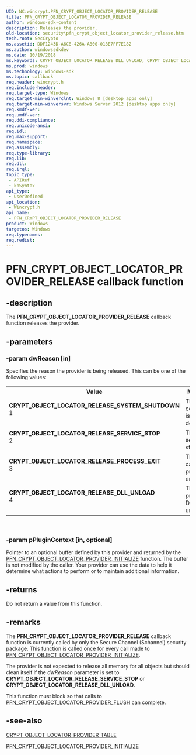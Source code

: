 ```yaml
---
UID: NC:wincrypt.PFN_CRYPT_OBJECT_LOCATOR_PROVIDER_RELEASE
title: PFN_CRYPT_OBJECT_LOCATOR_PROVIDER_RELEASE
author: windows-sdk-content
description: Releases the provider.
old-location: security\pfn_crypt_object_locator_provider_release.htm
tech.root: SecCrypto
ms.assetid: DDF1243D-A6C8-426A-A800-018E7FF7E182
ms.author: windowssdkdev
ms.date: 10/19/2018
ms.keywords: CRYPT_OBJECT_LOCATOR_RELEASE_DLL_UNLOAD, CRYPT_OBJECT_LOCATOR_RELEASE_PROCESS_EXIT, CRYPT_OBJECT_LOCATOR_RELEASE_SERVICE_STOP, CRYPT_OBJECT_LOCATOR_RELEASE_SYSTEM_SHUTDOWN, PFN_CRYPT_OBJECT_LOCATOR_PROVIDER_RELEASE, PFN_CRYPT_OBJECT_LOCATOR_PROVIDER_RELEASE callback, PFN_CRYPT_OBJECT_LOCATOR_PROVIDER_RELEASE callback function [Security], security.pfn_crypt_object_locator_provider_release, wincrypt/PFN_CRYPT_OBJECT_LOCATOR_PROVIDER_RELEASE
ms.prod: windows
ms.technology: windows-sdk
ms.topic: callback
req.header: wincrypt.h
req.include-header: 
req.target-type: Windows
req.target-min-winverclnt: Windows 8 [desktop apps only]
req.target-min-winversvr: Windows Server 2012 [desktop apps only]
req.kmdf-ver: 
req.umdf-ver: 
req.ddi-compliance: 
req.unicode-ansi: 
req.idl: 
req.max-support: 
req.namespace: 
req.assembly: 
req.type-library: 
req.lib: 
req.dll: 
req.irql: 
topic_type:
 - APIRef
 - kbSyntax
api_type:
 - UserDefined
api_location:
 - Wincrypt.h
api_name:
 - PFN_CRYPT_OBJECT_LOCATOR_PROVIDER_RELEASE
product: Windows
targetos: Windows
req.typenames: 
req.redist: 
---
```


# PFN_CRYPT_OBJECT_LOCATOR_PROVIDER_RELEASE callback function


## -description


The <b>PFN_CRYPT_OBJECT_LOCATOR_PROVIDER_RELEASE</b> callback function releases the provider.


## -parameters




### -param dwReason [in]

Specifies the reason the provider is being released. This can be one of the following values:

<table>
<tr>
<th>Value</th>
<th>Meaning</th>
</tr>
<tr>
<td width="40%"><a id="CRYPT_OBJECT_LOCATOR_RELEASE_SYSTEM_SHUTDOWN"></a><a id="crypt_object_locator_release_system_shutdown"></a><dl>
<dt><b>CRYPT_OBJECT_LOCATOR_RELEASE_SYSTEM_SHUTDOWN</b></dt>
<dt>1</dt>
</dl>
</td>
<td width="60%">
The computer is shutting down.

</td>
</tr>
<tr>
<td width="40%"><a id="CRYPT_OBJECT_LOCATOR_RELEASE_SERVICE_STOP"></a><a id="crypt_object_locator_release_service_stop"></a><dl>
<dt><b>CRYPT_OBJECT_LOCATOR_RELEASE_SERVICE_STOP</b></dt>
<dt>2</dt>
</dl>
</td>
<td width="60%">
The service is stopping.

</td>
</tr>
<tr>
<td width="40%"><a id="CRYPT_OBJECT_LOCATOR_RELEASE_PROCESS_EXIT"></a><a id="crypt_object_locator_release_process_exit"></a><dl>
<dt><b>CRYPT_OBJECT_LOCATOR_RELEASE_PROCESS_EXIT</b></dt>
<dt>3</dt>
</dl>
</td>
<td width="60%">
The calling process is ending.

</td>
</tr>
<tr>
<td width="40%"><a id="CRYPT_OBJECT_LOCATOR_RELEASE_DLL_UNLOAD"></a><a id="crypt_object_locator_release_dll_unload"></a><dl>
<dt><b>CRYPT_OBJECT_LOCATOR_RELEASE_DLL_UNLOAD</b></dt>
<dt>4</dt>
</dl>
</td>
<td width="60%">
The provider DLL is unloading.

</td>
</tr>
</table>
 


### -param pPluginContext [in, optional]

Pointer to an optional buffer defined by this provider and returned by the <a href="https://msdn.microsoft.com/DBDE5B98-AC31-4CA0-A7C6-1FCD8FAC51FC">PFN_CRYPT_OBJECT_LOCATOR_PROVIDER_INITIALIZE</a> function. The buffer is not modified by the caller. Your provider can use the data to help it determine what actions to perform or to maintain additional information. 


## -returns



Do not return a value from this function. 




## -remarks



The <b>PFN_CRYPT_OBJECT_LOCATOR_PROVIDER_RELEASE</b> callback function is currently called by only the Secure Channel (Schannel) security package. This function is called once for every call made to <a href="https://msdn.microsoft.com/DBDE5B98-AC31-4CA0-A7C6-1FCD8FAC51FC">PFN_CRYPT_OBJECT_LOCATOR_PROVIDER_INITIALIZE</a>.

The provider is not expected to release all memory for all objects but should clean itself if the <i>dwReason</i> parameter is set to <b>CRYPT_OBJECT_LOCATOR_RELEASE_SERVICE_STOP</b> or <b>CRYPT_OBJECT_LOCATOR_RELEASE_DLL_UNLOAD</b>.

This function must block so that  calls to <a href="https://msdn.microsoft.com/F6EE5424-A3ED-4E90-897B-56C605EB985C">PFN_CRYPT_OBJECT_LOCATOR_PROVIDER_FLUSH</a> can complete.




## -see-also




<a href="https://msdn.microsoft.com/4B319A83-C230-4BFE-AF21-1395ED2D234B">CRYPT_OBJECT_LOCATOR_PROVIDER_TABLE</a>



<a href="https://msdn.microsoft.com/DBDE5B98-AC31-4CA0-A7C6-1FCD8FAC51FC">PFN_CRYPT_OBJECT_LOCATOR_PROVIDER_INITIALIZE</a>
 

 

